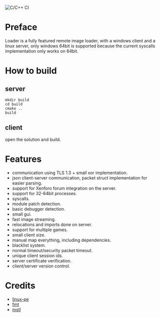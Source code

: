 ![C/C++ CI](https://github.com/dashuduyas/loader/workflows/C/C++%20CI/badge.svg)
# Preface
Loader is a fully featured remote image loader, with a windows client and a linux server, only windows 64bit is supported because the current syscalls implementation only works on 64bit. 

# How to build
## server
```
mkdir build
cd build
cmake ..
build
```
## client
open the solution and build.

# Features
- communication using TLS 1.3 + small xor implementation.
- json client-server communication, packet struct implementation for easier parsing.
- support for Xenforo forum integration on the server.
- support for 32-64bit processes.
- syscalls.
- module patch detection.
- basic debugger detection.
- small gui.
- fast image streaming.
- relocations and imports done on server.
- support for multiple games.
- small client size.
- manual map everything, including dependencies.
- blacklist system.
- normal timeout/security packet timeout.
- unique client session ids.
- server certificate verification.
- client/server version control.

# Credits
- [linux-pe](https://github.com/can1357/linux-pe)
- [fmt](https://github.com/fmtlib/fmt)
- [mstl](https://gitlab.com/madddie/my-toolkit)
